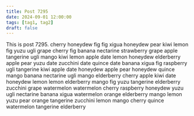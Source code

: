 ```yaml
---
title: Post 7295
date: 2024-09-01 12:00:00
tags: [tag1, tag2]
draft: false
---
```

This is post 7295.
cherry
honeydew
fig
fig
xigua
honeydew
pear
kiwi
lemon
fig
yuzu
ugli
grape
cherry
fig
banana
nectarine
strawberry
grape
apple
tangerine
ugli
mango
kiwi
lemon
apple
date
lemon
honeydew
elderberry
apple
pear
yuzu
date
zucchini
date
quince
date
banana
xigua
fig
raspberry
ugli
tangerine
kiwi
apple
date
honeydew
apple
pear
honeydew
quince
mango
banana
nectarine
ugli
mango
elderberry
cherry
apple
kiwi
date
honeydew
lemon
lemon
elderberry
mango
fig
yuzu
tangerine
elderberry
zucchini
grape
watermelon
watermelon
cherry
raspberry
honeydew
yuzu
ugli
nectarine
banana
xigua
watermelon
orange
elderberry
mango
lemon
yuzu
pear
orange
tangerine
zucchini
lemon
mango
cherry
quince
watermelon
tangerine
elderberry
